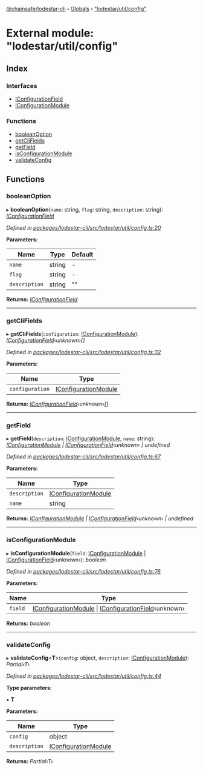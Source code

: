 [@chainsafe/lodestar-cli](../README.md) › [Globals](../globals.md) › ["lodestar/util/config"](_lodestar_util_config_.md)

# External module: "lodestar/util/config"

## Index

### Interfaces

* [IConfigurationField](../interfaces/_lodestar_util_config_.iconfigurationfield.md)
* [IConfigurationModule](../interfaces/_lodestar_util_config_.iconfigurationmodule.md)

### Functions

* [booleanOption](_lodestar_util_config_.md#booleanoption)
* [getCliFields](_lodestar_util_config_.md#getclifields)
* [getField](_lodestar_util_config_.md#getfield)
* [isConfigurationModule](_lodestar_util_config_.md#isconfigurationmodule)
* [validateConfig](_lodestar_util_config_.md#validateconfig)

## Functions

###  booleanOption

▸ **booleanOption**(`name`: string, `flag`: string, `description`: string): *[IConfigurationField](../interfaces/_lodestar_util_config_.iconfigurationfield.md)*

*Defined in [packages/lodestar-cli/src/lodestar/util/config.ts:20](https://github.com/ChainSafe/lodestar/blob/ee8ffa456/packages/lodestar-cli/src/lodestar/util/config.ts#L20)*

**Parameters:**

Name | Type | Default |
------ | ------ | ------ |
`name` | string | - |
`flag` | string | - |
`description` | string | "" |

**Returns:** *[IConfigurationField](../interfaces/_lodestar_util_config_.iconfigurationfield.md)*

___

###  getCliFields

▸ **getCliFields**(`configuration`: [IConfigurationModule](../interfaces/_lodestar_util_config_.iconfigurationmodule.md)): *[IConfigurationField](../interfaces/_lodestar_util_config_.iconfigurationfield.md)‹unknown›[]*

*Defined in [packages/lodestar-cli/src/lodestar/util/config.ts:32](https://github.com/ChainSafe/lodestar/blob/ee8ffa456/packages/lodestar-cli/src/lodestar/util/config.ts#L32)*

**Parameters:**

Name | Type |
------ | ------ |
`configuration` | [IConfigurationModule](../interfaces/_lodestar_util_config_.iconfigurationmodule.md) |

**Returns:** *[IConfigurationField](../interfaces/_lodestar_util_config_.iconfigurationfield.md)‹unknown›[]*

___

###  getField

▸ **getField**(`description`: [IConfigurationModule](../interfaces/_lodestar_util_config_.iconfigurationmodule.md), `name`: string): *[IConfigurationModule](../interfaces/_lodestar_util_config_.iconfigurationmodule.md) | [IConfigurationField](../interfaces/_lodestar_util_config_.iconfigurationfield.md)‹unknown› | undefined*

*Defined in [packages/lodestar-cli/src/lodestar/util/config.ts:67](https://github.com/ChainSafe/lodestar/blob/ee8ffa456/packages/lodestar-cli/src/lodestar/util/config.ts#L67)*

**Parameters:**

Name | Type |
------ | ------ |
`description` | [IConfigurationModule](../interfaces/_lodestar_util_config_.iconfigurationmodule.md) |
`name` | string |

**Returns:** *[IConfigurationModule](../interfaces/_lodestar_util_config_.iconfigurationmodule.md) | [IConfigurationField](../interfaces/_lodestar_util_config_.iconfigurationfield.md)‹unknown› | undefined*

___

###  isConfigurationModule

▸ **isConfigurationModule**(`field`: [IConfigurationModule](../interfaces/_lodestar_util_config_.iconfigurationmodule.md) | [IConfigurationField](../interfaces/_lodestar_util_config_.iconfigurationfield.md)‹unknown›): *boolean*

*Defined in [packages/lodestar-cli/src/lodestar/util/config.ts:76](https://github.com/ChainSafe/lodestar/blob/ee8ffa456/packages/lodestar-cli/src/lodestar/util/config.ts#L76)*

**Parameters:**

Name | Type |
------ | ------ |
`field` | [IConfigurationModule](../interfaces/_lodestar_util_config_.iconfigurationmodule.md) &#124; [IConfigurationField](../interfaces/_lodestar_util_config_.iconfigurationfield.md)‹unknown› |

**Returns:** *boolean*

___

###  validateConfig

▸ **validateConfig**<**T**>(`config`: object, `description`: [IConfigurationModule](../interfaces/_lodestar_util_config_.iconfigurationmodule.md)): *Partial‹T›*

*Defined in [packages/lodestar-cli/src/lodestar/util/config.ts:44](https://github.com/ChainSafe/lodestar/blob/ee8ffa456/packages/lodestar-cli/src/lodestar/util/config.ts#L44)*

**Type parameters:**

▪ **T**

**Parameters:**

Name | Type |
------ | ------ |
`config` | object |
`description` | [IConfigurationModule](../interfaces/_lodestar_util_config_.iconfigurationmodule.md) |

**Returns:** *Partial‹T›*
